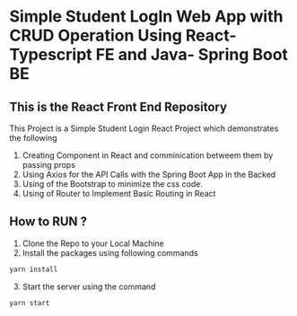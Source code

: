 # Simple Student LogIn Web App with CRUD Operation Using React- Typescript FE and Java- Spring Boot BE

## This is the React Front End Repository

This Project is a Simple Student Login React Project which demonstrates the following

1. Creating Component in React and comminication betweem them by passing props
2. Using Axios for the API Calls with the Spring Boot App in the Backed
3. Using of the Bootstrap to minimize the css code.
5. Using of Router to Implement Basic Routing in React


## How to RUN ?

1. Clone the Repo to your Local Machine
2. Install the packages using following commands

```sh
yarn install
```

3. Start the server using the command

```sh
yarn start
```

